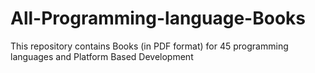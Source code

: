 # All-Programming-language-Books
This repository contains Books (in PDF format) for 45 programming languages and Platform Based Development
